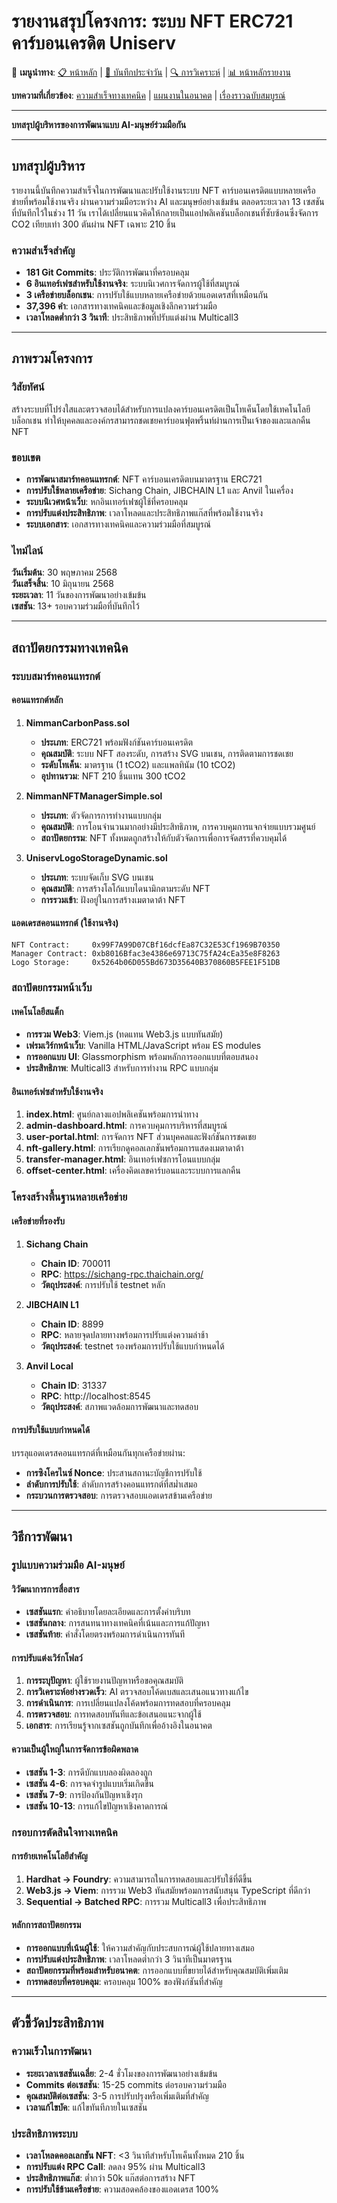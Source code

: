 # รายงานสรุปโครงการ: ระบบ NFT ERC721 คาร์บอนเครดิต Uniserv

🔗 **เมนูนำทาง**: [📋 หน้าหลัก](../INDEX.md) | [📝 บันทึกประจำวัน](../diary/) | [🔍 การวิเคราะห์](../analysis/) | [📊 หน้าหลักรายงาน](../reports/)

**บทความที่เกี่ยวข้อง**: [ความสำเร็จทางเทคนิค](TECHNICAL_ACHIEVEMENTS.md) | [แผนงานในอนาคต](FUTURE_ROADMAP.md) | [เรื่องราวฉบับสมบูรณ์](../blog/AI_HUMAN_COLLABORATION_STORY.md)

---

**บทสรุปผู้บริหารของการพัฒนาแบบ AI-มนุษย์ร่วมมือกัน**

---

## บทสรุปผู้บริหาร

รายงานนี้บันทึกความสำเร็จในการพัฒนาและปรับใช้งานระบบ NFT คาร์บอนเครดิตแบบหลายเครือข่ายที่พร้อมใช้งานจริง ผ่านความร่วมมือระหว่าง AI และมนุษย์อย่างเข้มข้น ตลอดระยะเวลา 13 เซสชันที่บันทึกไว้ในช่วง 11 วัน เราได้เปลี่ยนแนวคิดให้กลายเป็นแอปพลิเคชันบล็อกเชนที่ซับซ้อนซึ่งจัดการ CO2 เทียบเท่า 300 ตันผ่าน NFT เฉพาะ 210 ชิ้น

### ความสำเร็จสำคัญ
- **181 Git Commits**: ประวัติการพัฒนาที่ครอบคลุม
- **6 อินเทอร์เฟซสำหรับใช้งานจริง**: ระบบนิเวศการจัดการผู้ใช้ที่สมบูรณ์
- **3 เครือข่ายบล็อกเชน**: การปรับใช้แบบหลายเครือข่ายด้วยแอดเดรสที่เหมือนกัน
- **37,396 คำ**: เอกสารทางเทคนิคและข้อมูลเชิงลึกความร่วมมือ
- **เวลาโหลดต่ำกว่า 3 วินาที**: ประสิทธิภาพที่ปรับแต่งผ่าน Multicall3

---

## ภาพรวมโครงการ

### วิสัยทัศน์
สร้างระบบที่โปร่งใสและตรวจสอบได้สำหรับการแปลงคาร์บอนเครดิตเป็นโทเค็นโดยใช้เทคโนโลยีบล็อกเชน ทำให้บุคคลและองค์กรสามารถชดเชยคาร์บอนฟุตพริ้นท์ผ่านการเป็นเจ้าของและแลกคืน NFT

### ขอบเขต
- **การพัฒนาสมาร์ทคอนแทรกต์**: NFT คาร์บอนเครดิตบนมาตรฐาน ERC721
- **การปรับใช้หลายเครือข่าย**: Sichang Chain, JIBCHAIN L1 และ Anvil ในเครื่อง
- **ระบบนิเวศหน้าเว็บ**: หกอินเทอร์เฟซผู้ใช้ที่ครอบคลุม
- **การปรับแต่งประสิทธิภาพ**: เวลาโหลดและประสิทธิภาพแก๊สที่พร้อมใช้งานจริง
- **ระบบเอกสาร**: เอกสารทางเทคนิคและความร่วมมือที่สมบูรณ์

### ไทม์ไลน์
**วันเริ่มต้น**: 30 พฤษภาคม 2568  
**วันเสร็จสิ้น**: 10 มิถุนายน 2568  
**ระยะเวลา**: 11 วันของการพัฒนาอย่างเข้มข้น  
**เซสชัน**: 13+ รอบความร่วมมือที่บันทึกไว้  

---

## สถาปัตยกรรมทางเทคนิค

### ระบบสมาร์ทคอนแทรกต์

#### คอนแทรกต์หลัก
1. **NimmanCarbonPass.sol**
   - **ประเภท**: ERC721 พร้อมฟังก์ชันคาร์บอนเครดิต
   - **คุณสมบัติ**: ระบบ NFT สองระดับ, การสร้าง SVG บนเชน, การติดตามการชดเชย
   - **ระดับโทเค็น**: มาตรฐาน (1 tCO2) และแพลทินัม (10 tCO2)
   - **อุปทานรวม**: NFT 210 ชิ้นแทน 300 tCO2

2. **NimmanNFTManagerSimple.sol**
   - **ประเภท**: ตัวจัดการการทำงานแบบกลุ่ม
   - **คุณสมบัติ**: การโอนจำนวนมากอย่างมีประสิทธิภาพ, การควบคุมการแจกจ่ายแบบรวมศูนย์
   - **สถาปัตยกรรม**: NFT ทั้งหมดถูกสร้างให้กับตัวจัดการเพื่อการจัดสรรที่ควบคุมได้

3. **UniservLogoStorageDynamic.sol**
   - **ประเภท**: ระบบจัดเก็บ SVG บนเชน
   - **คุณสมบัติ**: การสร้างโลโก้แบบไดนามิกตามระดับ NFT
   - **การรวมเข้า**: ฝังอยู่ในการสร้างเมตาดาต้า NFT

#### แอดเดรสคอนแทรกต์ (ใช้งานจริง)
```
NFT Contract:     0x99F7A99D07CBf16dcfEa87C32E53Cf1969B70350
Manager Contract: 0xb8016Bfac3e4386e69713C75fA24cEa35e8F8263
Logo Storage:     0x5264b06D055Bd673D35640B370860B5FEE1F51DB
```

### สถาปัตยกรรมหน้าเว็บ

#### เทคโนโลยีสแต็ก
- **การรวม Web3**: Viem.js (ทดแทน Web3.js แบบทันสมัย)
- **เฟรมเวิร์กหน้าเว็บ**: Vanilla HTML/JavaScript พร้อม ES modules
- **การออกแบบ UI**: Glassmorphism พร้อมหลักการออกแบบที่ตอบสนอง
- **ประสิทธิภาพ**: Multicall3 สำหรับการทำงาน RPC แบบกลุ่ม

#### อินเทอร์เฟซสำหรับใช้งานจริง
1. **index.html**: ศูนย์กลางแอปพลิเคชันพร้อมการนำทาง
2. **admin-dashboard.html**: การควบคุมการบริหารที่สมบูรณ์
3. **user-portal.html**: การจัดการ NFT ส่วนบุคคลและฟังก์ชันการชดเชย
4. **nft-gallery.html**: การเรียกดูคอลเลกชันพร้อมการแสดงเมตาดาต้า
5. **transfer-manager.html**: อินเทอร์เฟซการโอนแบบกลุ่ม
6. **offset-center.html**: เครื่องคิดเลขคาร์บอนและระบบการแลกคืน

### โครงสร้างพื้นฐานหลายเครือข่าย

#### เครือข่ายที่รองรับ
1. **Sichang Chain**
   - **Chain ID**: 700011
   - **RPC**: https://sichang-rpc.thaichain.org/
   - **วัตถุประสงค์**: การปรับใช้ testnet หลัก

2. **JIBCHAIN L1**
   - **Chain ID**: 8899
   - **RPC**: หลายจุดปลายทางพร้อมการปรับแต่งความล่าช้า
   - **วัตถุประสงค์**: testnet รองพร้อมการปรับใช้แบบกำหนดได้

3. **Anvil Local**
   - **Chain ID**: 31337
   - **RPC**: http://localhost:8545
   - **วัตถุประสงค์**: สภาพแวดล้อมการพัฒนาและทดสอบ

#### การปรับใช้แบบกำหนดได้
บรรลุแอดเดรสคอนแทรกต์ที่เหมือนกันทุกเครือข่ายผ่าน:
- **การซิงโครไนซ์ Nonce**: ประสานสถานะบัญชีการปรับใช้
- **ลำดับการปรับใช้**: ลำดับการสร้างคอนแทรกต์ที่สม่ำเสมอ
- **กระบวนการตรวจสอบ**: การตรวจสอบแอดเดรสข้ามเครือข่าย

---

## วิธีการพัฒนา

### รูปแบบความร่วมมือ AI-มนุษย์

#### วิวัฒนาการการสื่อสาร
- **เซสชันแรก**: คำอธิบายโดยละเอียดและการตั้งค่าบริบท
- **เซสชันกลาง**: การสนทนาทางเทคนิคที่เน้นและการแก้ปัญหา
- **เซสชันท้าย**: คำสั่งโดยตรงพร้อมการดำเนินการทันที

#### การปรับแต่งเวิร์กโฟลว์
1. **การระบุปัญหา**: ผู้ใช้รายงานปัญหาหรือขอคุณสมบัติ
2. **การวิเคราะห์อย่างรวดเร็ว**: AI ตรวจสอบโค้ดเบสและเสนอแนวทางแก้ไข
3. **การดำเนินการ**: การเปลี่ยนแปลงโค้ดพร้อมการทดสอบที่ครอบคลุม
4. **การตรวจสอบ**: การทดสอบทันทีและข้อเสนอแนะจากผู้ใช้
5. **เอกสาร**: การเรียนรู้จากเซสชันถูกบันทึกเพื่ออ้างอิงในอนาคต

#### ความเป็นผู้ใหญ่ในการจัดการข้อผิดพลาด
- **เซสชัน 1-3**: การดีบักแบบลองผิดลองถูก
- **เซสชัน 4-6**: การจดจำรูปแบบเริ่มเกิดขึ้น
- **เซสชัน 7-9**: การป้องกันปัญหาเชิงรุก
- **เซสชัน 10-13**: การแก้ไขปัญหาเชิงคาดการณ์

### กรอบการตัดสินใจทางเทคนิค

#### การย้ายเทคโนโลยีสำคัญ
1. **Hardhat → Foundry**: ความสามารถในการทดสอบและปรับใช้ที่ดีขึ้น
2. **Web3.js → Viem**: การรวม Web3 ทันสมัยพร้อมการสนับสนุน TypeScript ที่ดีกว่า
3. **Sequential → Batched RPC**: การรวม Multicall3 เพื่อประสิทธิภาพ

#### หลักการสถาปัตยกรรม
- **การออกแบบที่เน้นผู้ใช้**: ให้ความสำคัญกับประสบการณ์ผู้ใช้ปลายทางเสมอ
- **การปรับแต่งประสิทธิภาพ**: เวลาโหลดต่ำกว่า 3 วินาทีเป็นมาตรฐาน
- **สถาปัตยกรรมที่พร้อมสำหรับอนาคต**: การออกแบบที่ขยายได้สำหรับคุณสมบัติเพิ่มเติม
- **การทดสอบที่ครอบคลุม**: ครอบคลุม 100% ของฟังก์ชันที่สำคัญ

---

## ตัวชี้วัดประสิทธิภาพ

### ความเร็วในการพัฒนา
- **ระยะเวลาเซสชันเฉลี่ย**: 2-4 ชั่วโมงของการพัฒนาอย่างเข้มข้น
- **Commits ต่อเซสชัน**: 15-25 commits ต่อรอบความร่วมมือ
- **คุณสมบัติต่อเซสชัน**: 3-5 การปรับปรุงหรือเพิ่มเติมที่สำคัญ
- **เวลาแก้ไขบัค**: แก้ไขทันทีภายในเซสชัน

### ประสิทธิภาพระบบ
- **เวลาโหลดคอลเลกชัน NFT**: \<3 วินาทีสำหรับโทเค็นทั้งหมด 210 ชิ้น
- **การปรับแต่ง RPC Call**: ลดลง 95% ผ่าน Multicall3
- **ประสิทธิภาพแก๊ส**: ต่ำกว่า 50k แก๊สต่อการสร้าง NFT
- **การปรับใช้ข้ามเครือข่าย**: ความสอดคล้องของแอดเดรส 100%